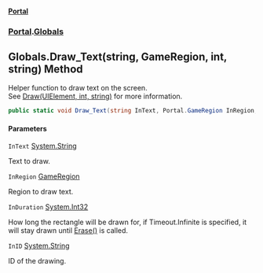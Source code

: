 #### [Portal](index.md 'index')
### [Portal](Portal.md 'Portal').[Globals](Globals.md 'Portal.Globals')

## Globals.Draw_Text(string, GameRegion, int, string) Method

Helper function to draw text on the screen. <br/> See [Draw(UIElement, int, string)](Globals.Draw(UIElement,int,string).md 'Portal.Globals.Draw(System.Windows.UIElement, int, string)') for more information.

```csharp
public static void Draw_Text(string InText, Portal.GameRegion InRegion, int InDuration=-1, string InID="Default");
```
#### Parameters

<a name='Portal.Globals.Draw_Text(string,Portal.GameRegion,int,string).InText'></a>

`InText` [System.String](https://docs.microsoft.com/en-us/dotnet/api/System.String 'System.String')

Text to draw.

<a name='Portal.Globals.Draw_Text(string,Portal.GameRegion,int,string).InRegion'></a>

`InRegion` [GameRegion](GameRegion.md 'Portal.GameRegion')

Region to draw text.

<a name='Portal.Globals.Draw_Text(string,Portal.GameRegion,int,string).InDuration'></a>

`InDuration` [System.Int32](https://docs.microsoft.com/en-us/dotnet/api/System.Int32 'System.Int32')

How long the rectangle will be drawn for, if Timeout.Infinite is specified, it will stay drawn until [Erase()](Globals.Erase().md 'Portal.Globals.Erase()') is called.

<a name='Portal.Globals.Draw_Text(string,Portal.GameRegion,int,string).InID'></a>

`InID` [System.String](https://docs.microsoft.com/en-us/dotnet/api/System.String 'System.String')

ID of the drawing.